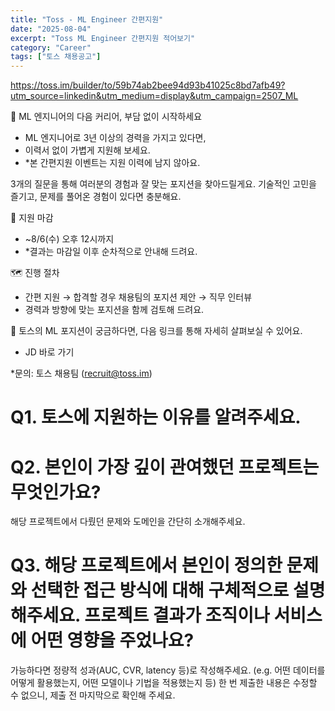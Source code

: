 ```yaml
---
title: "Toss - ML Engineer 간편지원"
date: "2025-08-04"
excerpt: "Toss ML Engineer 간편지원 적어보기"
category: "Career"
tags: ["토스 채용공고"]
---
```


https://toss.im/builder/to/59b74ab2bee94d93b41025c8bd7afb49?utm_source=linkedin&utm_medium=display&utm_campaign=2507_ML

🤖 ML 엔지니어의 다음 커리어, 부담 없이 시작하세요
- ML 엔지니어로 3년 이상의 경력을 가지고 있다면,  
- 이력서 없이 가볍게 지원해 보세요.
- *본 간편지원 이벤트는 지원 이력에 남지 않아요.

3개의 질문을 통해 여러분의 경험과 잘 맞는 포지션을 찾아드릴게요.
기술적인 고민을 즐기고, 문제를 풀어온 경험이 있다면 충분해요.

📆 지원 마감
- ~8/6(수) 오후 12시까지
- *결과는 마감일 이후 순차적으로 안내해 드려요.

🗺️ 진행 절차
- 간편 지원 → 합격할 경우 채용팀의 포지션 제안 → 직무 인터뷰
- 경력과 방향에 맞는 포지션을 함께 검토해 드려요.

🔎 토스의 ML 포지션이 궁금하다면, 다음 링크를 통해 자세히 살펴보실 수 있어요.
- JD 바로 가기

*문의: 토스 채용팀 (recruit@toss.im)


# Q1. 토스에 지원하는 이유를 알려주세요.




# Q2. 본인이 가장 깊이 관여했던 프로젝트는 무엇인가요?
해당 프로젝트에서 다뤘던 문제와 도메인을 간단히 소개해주세요.

# Q3. 해당 프로젝트에서 본인이 정의한 문제와 선택한 접근 방식에 대해 구체적으로 설명해주세요. 프로젝트 결과가 조직이나 서비스에 어떤 영향을 주었나요?

가능하다면 정량적 성과(AUC, CVR, latency 등)로 작성해주세요. (e.g. 어떤 데이터를 어떻게 활용했는지, 어떤 모델이나 기법을 적용했는지 등)
한 번 제출한 내용은 수정할 수 없으니, 제출 전 마지막으로 확인해 주세요.
